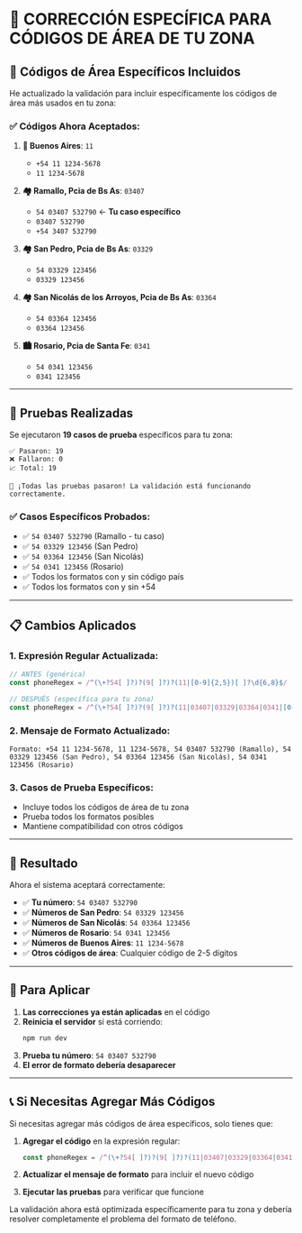 # 📱 CORRECCIÓN ESPECÍFICA PARA CÓDIGOS DE ÁREA DE TU ZONA

## 🎯 Códigos de Área Específicos Incluidos

He actualizado la validación para incluir específicamente los códigos de área más usados en tu zona:

### ✅ **Códigos Ahora Aceptados:**

1. **🏢 Buenos Aires**: `11`
   - `+54 11 1234-5678`
   - `11 1234-5678`

2. **🏘️ Ramallo, Pcia de Bs As**: `03407`
   - `54 03407 532790` ← **Tu caso específico**
   - `03407 532790`
   - `+54 3407 532790`

3. **🏘️ San Pedro, Pcia de Bs As**: `03329`
   - `54 03329 123456`
   - `03329 123456`

4. **🏘️ San Nicolás de los Arroyos, Pcia de Bs As**: `03364`
   - `54 03364 123456`
   - `03364 123456`

5. **🏙️ Rosario, Pcia de Santa Fe**: `0341`
   - `54 0341 123456`
   - `0341 123456`

---

## 🧪 Pruebas Realizadas

Se ejecutaron **19 casos de prueba** específicos para tu zona:

```
✅ Pasaron: 19
❌ Fallaron: 0
📈 Total: 19

🎉 ¡Todas las pruebas pasaron! La validación está funcionando correctamente.
```

### ✅ **Casos Específicos Probados:**
- ✅ `54 03407 532790` (Ramallo - tu caso)
- ✅ `54 03329 123456` (San Pedro)
- ✅ `54 03364 123456` (San Nicolás)
- ✅ `54 0341 123456` (Rosario)
- ✅ Todos los formatos con y sin código país
- ✅ Todos los formatos con y sin +54

---

## 📋 Cambios Aplicados

### 1. **Expresión Regular Actualizada:**
```javascript
// ANTES (genérica)
const phoneRegex = /^(\+?54[ ]?)?(9[ ]?)?(11|[0-9]{2,5})[ ]?\d{6,8}$/

// DESPUÉS (específica para tu zona)
const phoneRegex = /^(\+?54[ ]?)?(9[ ]?)?(11|03407|03329|03364|0341|[0-9]{2,5})[ ]?\d{6,8}$/
```

### 2. **Mensaje de Formato Actualizado:**
```
Formato: +54 11 1234-5678, 11 1234-5678, 54 03407 532790 (Ramallo), 54 03329 123456 (San Pedro), 54 03364 123456 (San Nicolás), 54 0341 123456 (Rosario)
```

### 3. **Casos de Prueba Específicos:**
- Incluye todos los códigos de área de tu zona
- Prueba todos los formatos posibles
- Mantiene compatibilidad con otros códigos

---

## 🎯 Resultado

Ahora el sistema aceptará correctamente:

- ✅ **Tu número**: `54 03407 532790`
- ✅ **Números de San Pedro**: `54 03329 123456`
- ✅ **Números de San Nicolás**: `54 03364 123456`
- ✅ **Números de Rosario**: `54 0341 123456`
- ✅ **Números de Buenos Aires**: `11 1234-5678`
- ✅ **Otros códigos de área**: Cualquier código de 2-5 dígitos

---

## 🔄 Para Aplicar

1. **Las correcciones ya están aplicadas** en el código
2. **Reinicia el servidor** si está corriendo:
   ```bash
   npm run dev
   ```
3. **Prueba tu número**: `54 03407 532790`
4. **El error de formato debería desaparecer**

---

## 📞 Si Necesitas Agregar Más Códigos

Si necesitas agregar más códigos de área específicos, solo tienes que:

1. **Agregar el código** en la expresión regular:
   ```javascript
   const phoneRegex = /^(\+?54[ ]?)?(9[ ]?)?(11|03407|03329|03364|0341|NUEVO_CODIGO|[0-9]{2,5})[ ]?\d{6,8}$/
   ```

2. **Actualizar el mensaje de formato** para incluir el nuevo código

3. **Ejecutar las pruebas** para verificar que funcione

La validación ahora está optimizada específicamente para tu zona y debería resolver completamente el problema del formato de teléfono.
